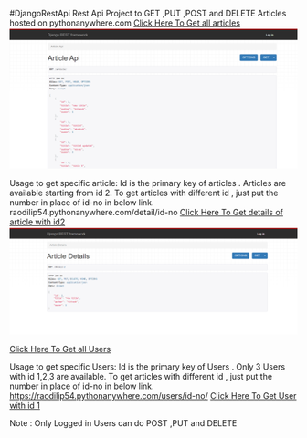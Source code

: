 #DjangoRestApi
Rest Api Project to GET ,PUT ,POST and DELETE Articles hosted on pythonanywhere.com
[Click Here To Get all articles](https://raodilip54.pythonanywhere.com/article/)
![Article](Article.png)

Usage to get specific article: 
Id is the primary key of articles .
Articles are available starting from id 2.
To get articles with different id , just put the number in place of id-no in below link. 
raodilip54.pythonanywhere.com/detail/id-no
[Click Here To Get details of  article with id2](https://raodilip54.pythonanywhere.com/detail/2)
![Specific Article](Detail.png)

[Click Here To Get all Users](https://raodilip54.pythonanywhere.com/users/)

Usage to get specific Users: 
Id is the primary key of Users .
Only 3 Users with id 1,2,3 are available.
To get articles with different id , just put the number in place of id-no in below link. 
https://raodilip54.pythonanywhere.com/users/id-no/
[Click Here To Get User with id 1](https://raodilip54.pythonanywhere.com/users/1)

Note : Only Logged in Users can do POST ,PUT and DELETE
